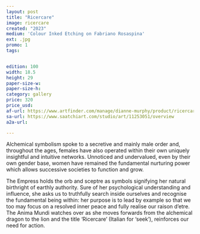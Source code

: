 ```yaml
---
layout: post
title: "Ricercare"
image: ricercare
created: "2023"
medium: 'Colour Inked Etching on Fabriano Rosaspina'
ext: .jpg
promo: 1
tags:


edition: 100
width: 18.5
height: 29
paper-size-w:
paper-size-h:
category: gallery
price: 320
price_usd: 
af-url: https://www.artfinder.com/manage/dianne-murphy/product/ricercare/
sa-url: https://www.saatchiart.com/studio/art/11253051/overview
a2a-url: 

---
```

Alchemical symbolism spoke to a secretive and mainly male order and, throughout the ages, females have also operated within their own uniquely insightful and intuitive networks. Unnoticed and undervalued, even by their own gender base, women have remained the fundamental nurturing power which allows successive societies to function and grow.

The Empress holds the orb and sceptre as symbols signifying her natural birthright of earthly authority. Sure of her psychological understanding and influence, she asks us to truthfully search inside ourselves and recognise the fundamental being within: her purpose is to lead by example so that we too may focus on a resolved inner peace and fully realise our raison d’etre. The Anima Mundi watches over as she moves forwards from the alchemical dragon to the lion and the title ‘Ricercare’  (Italian for ‘seek’), reinforces our need for action.
